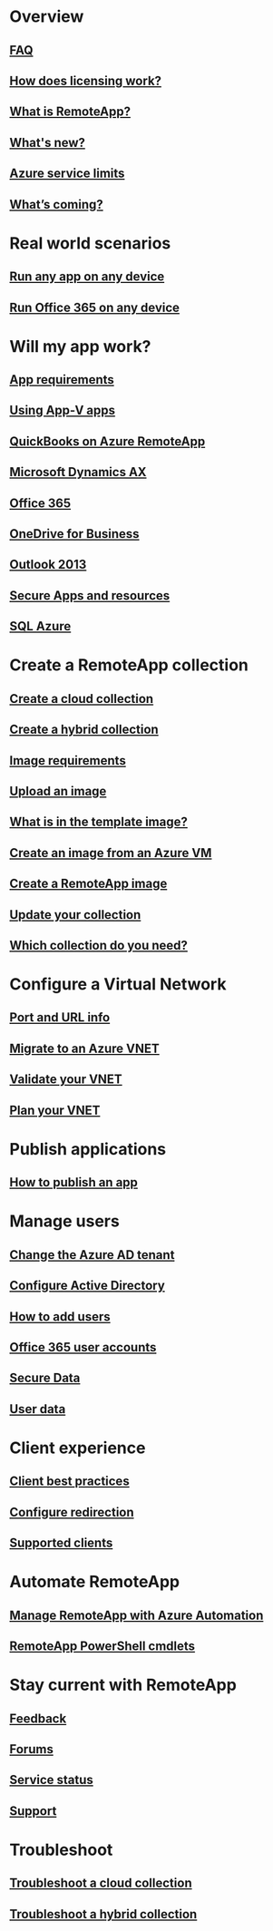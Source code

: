 # Overview
## [FAQ](remoteapp-faq.md)
## [How does licensing work?](remoteapp-licensing.md)
## [What is RemoteApp?](remoteapp-whatis.md)
## [What's new?](remoteapp-whatsnew.md)
## [Azure service limits](azure-subscription-service-limits.md)
## [What&#x2019;s coming?](remoteapp-roadmap.md)
# Real world scenarios
## [Run any app on any device](remoteapp-anyapp.md)
## [Run Office 365 on any device](remoteapp-tutorial-o365anywhere.md)
# Will my app work?
## [App requirements](remoteapp-appreqs.md)
## [Using App-V apps](remoteapp-appv.md)
## [QuickBooks on Azure RemoteApp](remoteapp-quickbooks.md)
## [Microsoft Dynamics AX](https://mbs.microsoft.com/customersource/global/ax/learning/documentation/msdax2012r3azremappprg)
## [Office 365](remoteapp-o365.md)
## [OneDrive for Business](remoteapp-onedrive.md)
## [Outlook 2013](remoteapp-outlook.md)
## [Secure Apps and resources](remoteapp-secure.md)
## [SQL Azure](remoteapp-sql.md)
# Create a RemoteApp collection
## [Create a cloud collection](remoteapp-create-cloud-deployment.md)
## [Create a hybrid collection](remoteapp-create-hybrid-deployment.md)
## [Image requirements](remoteapp-imagereqs.md)
## [Upload an image](remoteapp-uploadimage.md)
## [What is in the template image?](remoteapp-images.md)
## [Create an image from an Azure VM](remoteapp-image-on-azurevm.md)
## [Create a RemoteApp image](remoteapp-imageoptions.md)
## [Update your collection](remoteapp-update.md)
## [Which collection do you need?](remoteapp-collections.md)
# Configure a Virtual Network
## [Port and URL info](remoteapp-ports.md)
## [Migrate to an Azure VNET](remoteapp-migratevnet.md)
## [Validate your VNET](remoteapp-vnet.md)
## [Plan your VNET](remoteapp-planvnet.md)
# Publish applications
## [How to publish an app](remoteapp-publish.md)
# Manage users
## [Change the Azure AD tenant](remoteapp-changetenant.md)
## [Configure Active Directory](remoteapp-ad.md)
## [How to add users](remoteapp-user.md)
## [Office 365 user accounts](remoteapp-o365user.md)
## [Secure Data](remoteapp-secureaccess.md)
## [User data](remoteapp-upd.md)
# Client experience
## [Client best practices](remoteapp-clientbestpractices.md)
## [Configure redirection](remoteapp-redirection.md)
## [Supported clients](remoteapp-clients.md)
# Automate RemoteApp
## [Manage RemoteApp with Azure Automation](automation-manage-remote-app.md)
## [RemoteApp PowerShell cmdlets](remoteapp-tutorial-arawithpowershell.md)
# Stay current with RemoteApp
## [Feedback](http://feedback.azure.com/forums/247748-azure-remoteapp)
## [Forums](http://feedback.azure.com/forums/247748-azure-remoteapp)
## [Service status](https://azure.microsoft.com/status/)
## [Support](https://azure.microsoft.com/support/plans/)
# Troubleshoot
## [Troubleshoot a cloud collection](remoteapp-cloudtrouble.md)
## [Troubleshoot a hybrid collection](remoteapp-hybridtrouble.md)
